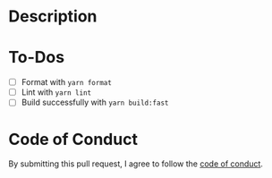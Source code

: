 # Description

<!-- Please describe the changes included in this PR here. -->

# To-Dos

<!-- Before submitting this PR, please format, lint, and build your changes locally. -->
<!-- Add an 'x' between the brackets to mark each task as completed. -->
<!-- (Feel free to remove any items that do not apply to this PR.) -->

- [ ] Format with `yarn format`
- [ ] Lint with `yarn lint`
- [ ] Build successfully with `yarn build:fast`

# Code of Conduct

By submitting this pull request, I agree to follow the [code of conduct](https://fix.security/code-of-conduct).

